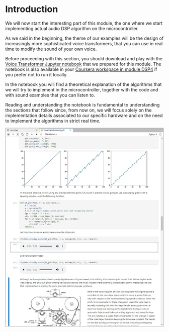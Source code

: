 # Introduction

We will now start the interesting part of this module, the one where we start implementing actual audio DSP algorithm on the microcontroller. 

As we said in the beginning, the theme of our examples will be the design of increasingly more sophisticated voice transformers, that you can use in real time to modify the sound of your own voice. 

Before proceeding with this section, you should download and play with the [Voice Transformer Jupyter notebook](https://github.com/prandoni/COM303/tree/master/VoiceTransformer) that we prepared for this module. The notebook is also available in your [Coursera workspace in module DSP4](https://www.coursera.org/learn/dsp4/home/week/3) if you prefer not to run it locally.

In the notebook you will find a theoretical explanation of the algorithms that we will try to implement in the microcontroller, together with the code and with sound examples that you can listen to. 

Reading and understanding the notebook is fundamental to understanding the sections that follow since, from now on, we will focus solely on the implementation details associated to our specific hardware and on the need to implement the algorithms in strict real time.

![the Voice Transformer Jupyter notebook](../.gitbook/assets/screenshot-3.jpg)

